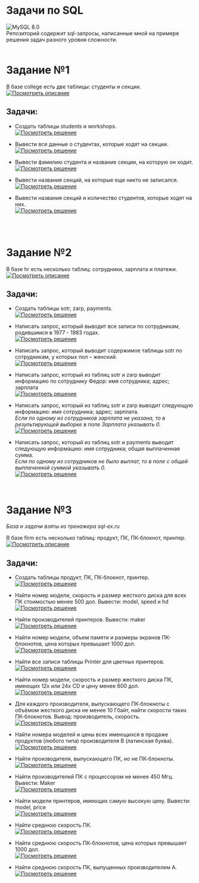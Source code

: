 # Задачи по SQL
<img alt="MySQL 8.0" src="https://img.shields.io/badge/MySQL-0e7f94?style=for-the-badge&logo=mysql&logoColor=white"/>
<br>
Репозиторий содержит sql-запросы, написанные мной на примере решения задач разного уровня сложности.
<br>
<br>

# Задание №1

В базе college есть две таблицы: студенты и секции.  
[![Посмотреть описание](https://img.shields.io/badge/-%D0%9F%D0%BE%D1%81%D0%BC%D0%BE%D1%82%D1%80%D0%B5%D1%82%D1%8C%20%D0%BE%D0%BF%D0%B8%D1%81%D0%B0%D0%BD%D0%B8%D0%B5%20%D1%82%D0%B0%D0%B1%D0%BB%D0%B8%D1%86-%23ff4f00)](https://github.com/spirina-a-t/sql_cases/blob/main/college/Description.md)
<br>

## Задачи:

- Создать таблицы students и workshops.  
    [![Посмотреть решение](https://img.shields.io/badge/-%D0%9F%D0%BE%D1%81%D0%BC%D0%BE%D1%82%D1%80%D0%B5%D1%82%D1%8C%20%D1%80%D0%B5%D1%88%D0%B5%D0%BD%D0%B8%D0%B5-brightgreen)](https://github.com/spirina-a-t/sql_cases/blob/main/college/schema.sql)

- Вывести все данные о студентах, которые ходят на секции.  
    [![Посмотреть решение](https://img.shields.io/badge/-%D0%9F%D0%BE%D1%81%D0%BC%D0%BE%D1%82%D1%80%D0%B5%D1%82%D1%8C%20%D1%80%D0%B5%D1%88%D0%B5%D0%BD%D0%B8%D0%B5-brightgreen)](https://github.com/spirina-a-t/sql_cases/blob/main/college/query-1.sql)

- Вывести фамилию студента и название секции, на которую он ходит.  
    [![Посмотреть решение](https://img.shields.io/badge/-%D0%9F%D0%BE%D1%81%D0%BC%D0%BE%D1%82%D1%80%D0%B5%D1%82%D1%8C%20%D1%80%D0%B5%D1%88%D0%B5%D0%BD%D0%B8%D0%B5-brightgreen)](https://github.com/spirina-a-t/sql_cases/blob/main/college/query-2.sql)

- Вывести названия секций, на которые еще никто не записался.  
    [![Посмотреть решение](https://img.shields.io/badge/-%D0%9F%D0%BE%D1%81%D0%BC%D0%BE%D1%82%D1%80%D0%B5%D1%82%D1%8C%20%D1%80%D0%B5%D1%88%D0%B5%D0%BD%D0%B8%D0%B5-brightgreen)](https://github.com/spirina-a-t/sql_cases/blob/main/college/query-3.sql)
    
- Вывести названия секций и количество студентов, которые ходят на них.  
    [![Посмотреть решение](https://img.shields.io/badge/-%D0%9F%D0%BE%D1%81%D0%BC%D0%BE%D1%82%D1%80%D0%B5%D1%82%D1%8C%20%D1%80%D0%B5%D1%88%D0%B5%D0%BD%D0%B8%D0%B5-brightgreen)](https://github.com/spirina-a-t/sql_cases/blob/main/college/query-4.sql)
<br>
<br>

# Задание №2

В базе hr есть несколько таблиц: сотрудники, зарплата и платежи.  
[![Посмотреть описание](https://img.shields.io/badge/-%D0%9F%D0%BE%D1%81%D0%BC%D0%BE%D1%82%D1%80%D0%B5%D1%82%D1%8C%20%D0%BE%D0%BF%D0%B8%D1%81%D0%B0%D0%BD%D0%B8%D0%B5%20%D1%82%D0%B0%D0%B1%D0%BB%D0%B8%D1%86-%23ff4f00)](https://github.com/spirina-a-t/sql_cases/blob/main/hr/Description.md)
<br>

## Задачи:
- Создать таблицы sotr, zarp, payments.  
    [![Посмотреть решение](https://img.shields.io/badge/-%D0%9F%D0%BE%D1%81%D0%BC%D0%BE%D1%82%D1%80%D0%B5%D1%82%D1%8C%20%D1%80%D0%B5%D1%88%D0%B5%D0%BD%D0%B8%D0%B5-brightgreen)](https://github.com/spirina-a-t/sql_cases/blob/main/hr/schema.sql)

- Написать запрос, который выводит все записи по сотрудникам, родившимся в 1977 - 1983 годах.  
	[![Посмотреть решение](https://img.shields.io/badge/-%D0%9F%D0%BE%D1%81%D0%BC%D0%BE%D1%82%D1%80%D0%B5%D1%82%D1%8C%20%D1%80%D0%B5%D1%88%D0%B5%D0%BD%D0%B8%D0%B5-brightgreen)](https://github.com/spirina-a-t/sql_cases/blob/main/hr/query-1.sql)


- Написать запрос, который выводит содержимое таблицы sotr по сотрудникам, у которых пол – женский.  
    [![Посмотреть решение](https://img.shields.io/badge/-%D0%9F%D0%BE%D1%81%D0%BC%D0%BE%D1%82%D1%80%D0%B5%D1%82%D1%8C%20%D1%80%D0%B5%D1%88%D0%B5%D0%BD%D0%B8%D0%B5-brightgreen)](https://github.com/spirina-a-t/sql_cases/blob/main/hr/query-2.sql)

- Написать запрос, который из таблиц sotr и zarp выводит информацию по сотруднику Федор: имя сотрудника; адрес; зарплата  
    [![Посмотреть решение](https://img.shields.io/badge/-%D0%9F%D0%BE%D1%81%D0%BC%D0%BE%D1%82%D1%80%D0%B5%D1%82%D1%8C%20%D1%80%D0%B5%D1%88%D0%B5%D0%BD%D0%B8%D0%B5-brightgreen)](https://github.com/spirina-a-t/sql_cases/blob/main/hr/query-3.sql)

- Написать запрос, который из таблиц sotr и zarp выводит следующую информацию: имя сотрудника; адрес; зарплата.   
  _Если по одному из сотрудников зарплата не указана, то в результирующей выборке в поле Зарплата указывать 0._  
    [![Посмотреть решение](https://img.shields.io/badge/-%D0%9F%D0%BE%D1%81%D0%BC%D0%BE%D1%82%D1%80%D0%B5%D1%82%D1%8C%20%D1%80%D0%B5%D1%88%D0%B5%D0%BD%D0%B8%D0%B5-brightgreen)](https://github.com/spirina-a-t/sql_cases/blob/main/hr/query-4.sql)
    
- Написать запрос, который из таблиц sotr и payments выводит следующую информацию: имя сотрудника; общая выплаченная сумма.  
 _Если по одному из сотрудников не было выплат, то в поле с общей выплаченной суммой указывать 0._  
    [![Посмотреть решение](https://img.shields.io/badge/-%D0%9F%D0%BE%D1%81%D0%BC%D0%BE%D1%82%D1%80%D0%B5%D1%82%D1%8C%20%D1%80%D0%B5%D1%88%D0%B5%D0%BD%D0%B8%D0%B5-brightgreen)](https://github.com/spirina-a-t/sql_cases/blob/main/hr/query-5.sql)
<br>

# Задание №3
_База и задачи взяты из тренажера sql-ex.ru_

В базе firm есть несколько таблиц: продукт, ПК, ПК-блокнот, принтер.  
[![Посмотреть описание](https://img.shields.io/badge/-%D0%9F%D0%BE%D1%81%D0%BC%D0%BE%D1%82%D1%80%D0%B5%D1%82%D1%8C%20%D0%BE%D0%BF%D0%B8%D1%81%D0%B0%D0%BD%D0%B8%D0%B5%20%D1%82%D0%B0%D0%B1%D0%BB%D0%B8%D1%86-%23ff4f00)](https://github.com/spirina-a-t/sql_cases/blob/main/computer_firm/Description.md)
<br>

## Задачи:
- Создать таблицы продукт, ПК, ПК-блокнот, принтер.  
    [![Посмотреть решение](https://img.shields.io/badge/-%D0%9F%D0%BE%D1%81%D0%BC%D0%BE%D1%82%D1%80%D0%B5%D1%82%D1%8C%20%D1%80%D0%B5%D1%88%D0%B5%D0%BD%D0%B8%D0%B5-brightgreen)](https://github.com/spirina-a-t/sql_cases/blob/main/computer_firm/schema.sql)

- Найти номер модели, скорость и размер жесткого диска для всех ПК стоимостью менее 500 дол. Вывести: model, speed и hd  
    [![Посмотреть решение](https://img.shields.io/badge/-%D0%9F%D0%BE%D1%81%D0%BC%D0%BE%D1%82%D1%80%D0%B5%D1%82%D1%8C%20%D1%80%D0%B5%D1%88%D0%B5%D0%BD%D0%B8%D0%B5-brightgreen)](https://github.com/spirina-a-t/sql_cases/blob/main/computer_firm/query-1.sql)

- Найти производителей принтеров. Вывести: maker  
    [![Посмотреть решение](https://img.shields.io/badge/-%D0%9F%D0%BE%D1%81%D0%BC%D0%BE%D1%82%D1%80%D0%B5%D1%82%D1%8C%20%D1%80%D0%B5%D1%88%D0%B5%D0%BD%D0%B8%D0%B5-brightgreen)](https://github.com/spirina-a-t/sql_cases/blob/main/computer_firm/query-2.sql)

- Найти номер модели, объем памяти и размеры экранов ПК-блокнотов, цена которых превышает 1000 дол.  
    [![Посмотреть решение](https://img.shields.io/badge/-%D0%9F%D0%BE%D1%81%D0%BC%D0%BE%D1%82%D1%80%D0%B5%D1%82%D1%8C%20%D1%80%D0%B5%D1%88%D0%B5%D0%BD%D0%B8%D0%B5-brightgreen)](https://github.com/spirina-a-t/sql_cases/blob/main/computer_firm/query-3.sql)

- Найти все записи таблицы Printer для цветных принтеров.  
    [![Посмотреть решение](https://img.shields.io/badge/-%D0%9F%D0%BE%D1%81%D0%BC%D0%BE%D1%82%D1%80%D0%B5%D1%82%D1%8C%20%D1%80%D0%B5%D1%88%D0%B5%D0%BD%D0%B8%D0%B5-brightgreen)](https://github.com/spirina-a-t/sql_cases/blob/main/computer_firm/query-4.sql)

- Найти номер модели, скорость и размер жесткого диска ПК, имеющих 12x или 24x CD и цену менее 600 дол.  
    [![Посмотреть решение](https://img.shields.io/badge/-%D0%9F%D0%BE%D1%81%D0%BC%D0%BE%D1%82%D1%80%D0%B5%D1%82%D1%8C%20%D1%80%D0%B5%D1%88%D0%B5%D0%BD%D0%B8%D0%B5-brightgreen)](https://github.com/spirina-a-t/sql_cases/blob/main/computer_firm/query-5.sql)

- Для каждого производителя, выпускающего ПК-блокноты c объёмом жесткого диска не менее 10 Гбайт, найти скорости таких ПК-блокнотов. Вывод: производитель, скорость.  
    [![Посмотреть решение](https://img.shields.io/badge/-%D0%9F%D0%BE%D1%81%D0%BC%D0%BE%D1%82%D1%80%D0%B5%D1%82%D1%8C%20%D1%80%D0%B5%D1%88%D0%B5%D0%BD%D0%B8%D0%B5-brightgreen)](https://github.com/spirina-a-t/sql_cases/blob/main/computer_firm/query-6.sql)

- Найти номера моделей и цены всех имеющихся в продаже продуктов (любого типа) производителя B (латинская буква).  
    [![Посмотреть решение](https://img.shields.io/badge/-%D0%9F%D0%BE%D1%81%D0%BC%D0%BE%D1%82%D1%80%D0%B5%D1%82%D1%8C%20%D1%80%D0%B5%D1%88%D0%B5%D0%BD%D0%B8%D0%B5-brightgreen)](https://github.com/spirina-a-t/sql_cases/blob/main/computer_firm/query-7.sql)

- Найти производителя, выпускающего ПК, но не ПК-блокноты.  
    [![Посмотреть решение](https://img.shields.io/badge/-%D0%9F%D0%BE%D1%81%D0%BC%D0%BE%D1%82%D1%80%D0%B5%D1%82%D1%8C%20%D1%80%D0%B5%D1%88%D0%B5%D0%BD%D0%B8%D0%B5-brightgreen)](https://github.com/spirina-a-t/sql_cases/blob/main/computer_firm/query-8.sql)

- Найти производителей ПК с процессором не менее 450 Мгц. Вывести: Maker  
    [![Посмотреть решение](https://img.shields.io/badge/-%D0%9F%D0%BE%D1%81%D0%BC%D0%BE%D1%82%D1%80%D0%B5%D1%82%D1%8C%20%D1%80%D0%B5%D1%88%D0%B5%D0%BD%D0%B8%D0%B5-brightgreen)](https://github.com/spirina-a-t/sql_cases/blob/main/computer_firm/query-9.sql)

- Найти модели принтеров, имеющих самую высокую цену. Вывести: model, price  
    [![Посмотреть решение](https://img.shields.io/badge/-%D0%9F%D0%BE%D1%81%D0%BC%D0%BE%D1%82%D1%80%D0%B5%D1%82%D1%8C%20%D1%80%D0%B5%D1%88%D0%B5%D0%BD%D0%B8%D0%B5-brightgreen)](https://github.com/spirina-a-t/sql_cases/blob/main/computer_firm/query-10.sql)

- Найти среднюю скорость ПК.  
    [![Посмотреть решение](https://img.shields.io/badge/-%D0%9F%D0%BE%D1%81%D0%BC%D0%BE%D1%82%D1%80%D0%B5%D1%82%D1%8C%20%D1%80%D0%B5%D1%88%D0%B5%D0%BD%D0%B8%D0%B5-brightgreen)](https://github.com/spirina-a-t/sql_cases/blob/main/computer_firm/query-11.sql)

- Найти среднюю скорость ПК-блокнотов, цена которых превышает 1000 дол.  
    [![Посмотреть решение](https://img.shields.io/badge/-%D0%9F%D0%BE%D1%81%D0%BC%D0%BE%D1%82%D1%80%D0%B5%D1%82%D1%8C%20%D1%80%D0%B5%D1%88%D0%B5%D0%BD%D0%B8%D0%B5-brightgreen)](https://github.com/spirina-a-t/sql_cases/blob/main/computer_firm/query-12.sql)

- Найти среднюю скорость ПК, выпущенных производителем A.  
    [![Посмотреть решение](https://img.shields.io/badge/-%D0%9F%D0%BE%D1%81%D0%BC%D0%BE%D1%82%D1%80%D0%B5%D1%82%D1%8C%20%D1%80%D0%B5%D1%88%D0%B5%D0%BD%D0%B8%D0%B5-brightgreen)](https://github.com/spirina-a-t/sql_cases/blob/main/computer_firm/query-13.sql)

